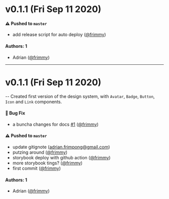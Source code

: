# v0.1.1 (Fri Sep 11 2020)

#### ⚠️ Pushed to `master`

- add release script for auto deploy ([@frimmy](https://github.com/frimmy))

#### Authors: 1

- Adrian ([@frimmy](https://github.com/frimmy))

---

# v0.1.1 (Fri Sep 11 2020)

-- Created first version of the design system, with `Avatar`, `Badge`, `Button`, `Icon` and `Link` components.

#### 🐛 Bug Fix

- a buncha changes for docs [#1](https://github.com/frimmy/learnstorybook-ds/pull/1) ([@frimmy](https://github.com/frimmy))

#### ⚠️ Pushed to `master`

- update gitignote (adrian.frimpong@gmail.com)
- putzing around ([@frimmy](https://github.com/frimmy))
- storybook deploy with github action ([@frimmy](https://github.com/frimmy))
- more storybook tings? ([@frimmy](https://github.com/frimmy))
- first commit ([@frimmy](https://github.com/frimmy))

#### Authors: 1

- Adrian ([@frimmy](https://github.com/frimmy))
